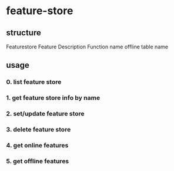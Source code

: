# feature-store

## structure
Featurestore
Feature
Description
Function name
offline table name

## usage

### 0. list feature store

### 1. get feature store info by name

### 2. set/update feature store

### 3. delete feature store

### 4. get online features 

### 5. get offline features